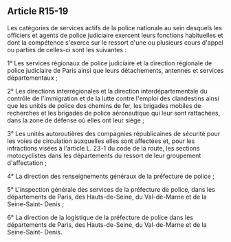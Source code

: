 Article R15-19
----
Les catégories de services actifs de la police nationale au sein desquels les
officiers et agents de police judiciaire exercent leurs fonctions habituelles et
dont la compétence s'exerce sur le ressort d'une ou plusieurs cours d'appel ou
parties de celles-ci sont les suivantes :

1° Les services régionaux de police judiciaire et la direction régionale de
police judiciaire de Paris ainsi que leurs détachements, antennes et services
départementaux ;

2° Les directions interrégionales et la direction interdépartementale du
contrôle de l'immigration et de la lutte contre l'emploi des clandestins ainsi
que les unités de police des chemins de fer, les brigades mobiles de recherches
et les brigades de police aéronautique qui leur sont rattachées, dans la zone de
défense où elles ont leur siège ;

3° Les unités autoroutières des compagnies républicaines de sécurité pour les
voies de circulation auxquelles elles sont affectées et, pour les infractions
visées à l'article L. 23-1 du code de la route, les sections motocyclistes dans
les départements du ressort de leur groupement d'affectation ;

4° La direction des renseignements généraux de la préfecture de police ;

5° L'inspection générale des services de la préfecture de police, dans les
départements de Paris, des Hauts-de-Seine, du Val-de-Marne et de la Seine-Saint-
Denis ;

6° La direction de la logistique de la préfecture de police dans les
départements de Paris, des Hauts-de-Seine, du Val-de-Marne et de la Seine-Saint-
Denis.
